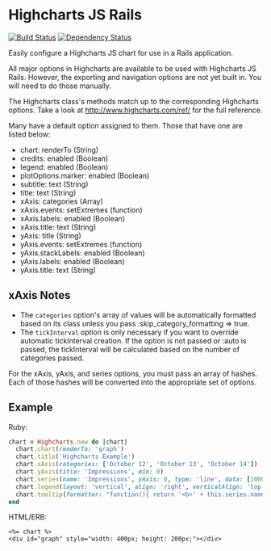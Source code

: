 # Highcharts JS Rails

[![Build Status](https://secure.travis-ci.org/agrobbin/highcharts-js-rails.png?branch=master)](https://travis-ci.org/agrobbin/highcharts-js-rails) [![Dependency Status](https://gemnasium.com/agrobbin/highcharts-js-rails.png)](https://gemnasium.com/agrobbin/highcharts-js-rails)

Easily configure a Highcharts JS chart for use in a Rails application.

All major options in Highcharts are available to be used with Highcharts JS Rails. However, the exporting and navigation options are not yet built in. You will need to do those manually.

The Highcharts class's methods match up to the corresponding Highcharts options. Take a look at http://www.highcharts.com/ref/ for the full reference.

Many have a default option assigned to them. Those that have one are listed below:

* chart: renderTo (String)
* credits: enabled (Boolean)
* legend: enabled (Boolean)
* plotOptions.marker: enabled (Boolean)
* subtitle: text (String)
* title: text (String)
* xAxis: categories (Array)
* xAxis.events: setExtremes (function)
* xAxis.labels: enabled (Boolean)
* xAxis.title: text (String)
* yAxis: title (String)
* yAxis.events: setExtremes (function)
* yAxis.stackLabels: enabled (Boolean)
* yAxis.labels: enabled (Boolean)
* yAxis.title: text (String)

## xAxis Notes

* The `categories` option's array of values will be automatically formatted based on its class unless you pass :skip_category_formatting => true.
* The `tickInterval` option is only necessary if you want to override automatic tickInterval creation. If the option is not passed or :auto is passed, the tickInterval will be calculated based on the number of categories passed.

For the xAxis, yAxis, and series options, you must pass an array of hashes. Each of those hashes will be converted into the appropriate set of options.

## Example

Ruby:

```ruby
chart = Highcharts.new do |chart|
  chart.chart(renderTo: 'graph')
  chart.title('Highcharts Example')
  chart.xAxis(categories: ['October 12', 'October 13', 'October 14'])
  chart.yAxis(title: 'Impressions', min: 0)
  chart.series(name: 'Impressions', yAxis: 0, type: 'line', data: [100000, 122000, 127000])
  chart.legend(layout: 'vertical', align: 'right', verticalAlign: 'top', x: -10, y: 100, borderWidth: 0)
  chart.tooltip(formatter: "function(){ return '<b>' + this.series.name + '</b><br/>' + this.x + ': ' + this.y; }")
end
```

HTML/ERB:

```html+erb
<%= chart %>
<div id="graph" style="width: 400px; height: 200px;"></div>
```
